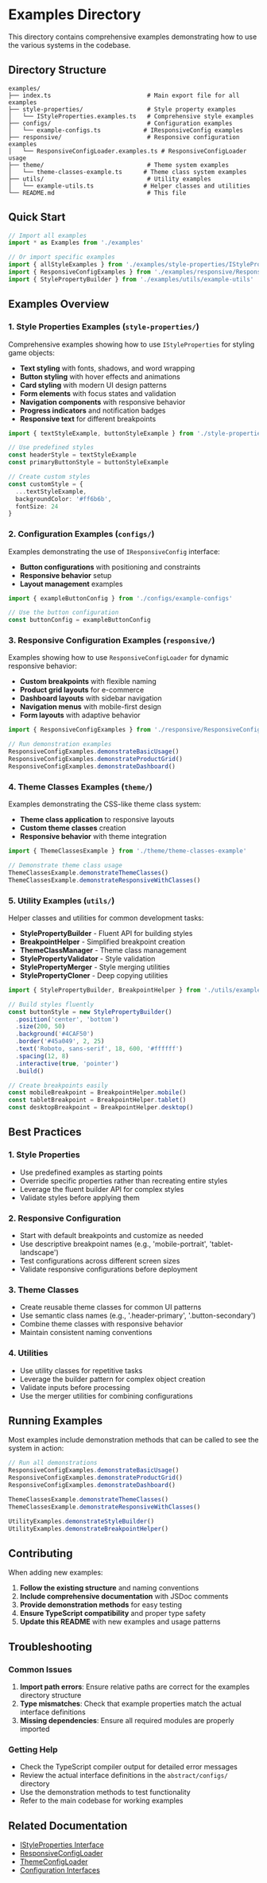 # Examples Directory

This directory contains comprehensive examples demonstrating how to use the various systems in the codebase.

## Directory Structure

```
examples/
├── index.ts                           # Main export file for all examples
├── style-properties/                  # Style property examples
│   └── IStyleProperties.examples.ts   # Comprehensive style examples
├── configs/                           # Configuration examples
│   └── example-configs.ts            # IResponsiveConfig examples
├── responsive/                        # Responsive configuration examples
│   └── ResponsiveConfigLoader.examples.ts # ResponsiveConfigLoader usage
├── theme/                             # Theme system examples
│   └── theme-classes-example.ts      # Theme class system examples
├── utils/                             # Utility examples
│   └── example-utils.ts              # Helper classes and utilities
└── README.md                          # This file
```

## Quick Start

```typescript
// Import all examples
import * as Examples from './examples'

// Or import specific examples
import { allStyleExamples } from './examples/style-properties/IStyleProperties.examples'
import { ResponsiveConfigExamples } from './examples/responsive/ResponsiveConfigLoader.examples'
import { StylePropertyBuilder } from './examples/utils/example-utils'
```

## Examples Overview

### 1. Style Properties Examples (`style-properties/`)

Comprehensive examples showing how to use `IStyleProperties` for styling game objects:

- **Text styling** with fonts, shadows, and word wrapping
- **Button styling** with hover effects and animations
- **Card styling** with modern UI design patterns
- **Form elements** with focus states and validation
- **Navigation components** with responsive behavior
- **Progress indicators** and notification badges
- **Responsive text** for different breakpoints

```typescript
import { textStyleExample, buttonStyleExample } from './style-properties/IStyleProperties.examples'

// Use predefined styles
const headerStyle = textStyleExample
const primaryButtonStyle = buttonStyleExample

// Create custom styles
const customStyle = {
  ...textStyleExample,
  backgroundColor: '#ff6b6b',
  fontSize: 24
}
```

### 2. Configuration Examples (`configs/`)

Examples demonstrating the use of `IResponsiveConfig` interface:

- **Button configurations** with positioning and constraints
- **Responsive behavior** setup
- **Layout management** examples

```typescript
import { exampleButtonConfig } from './configs/example-configs'

// Use the button configuration
const buttonConfig = exampleButtonConfig
```

### 3. Responsive Configuration Examples (`responsive/`)

Examples showing how to use `ResponsiveConfigLoader` for dynamic responsive behavior:

- **Custom breakpoints** with flexible naming
- **Product grid layouts** for e-commerce
- **Dashboard layouts** with sidebar navigation
- **Navigation menus** with mobile-first design
- **Form layouts** with adaptive behavior

```typescript
import { ResponsiveConfigExamples } from './responsive/ResponsiveConfigLoader.examples'

// Run demonstration examples
ResponsiveConfigExamples.demonstrateBasicUsage()
ResponsiveConfigExamples.demonstrateProductGrid()
ResponsiveConfigExamples.demonstrateDashboard()
```

### 4. Theme Classes Examples (`theme/`)

Examples demonstrating the CSS-like theme class system:

- **Theme class application** to responsive layouts
- **Custom theme classes** creation
- **Responsive behavior** with theme integration

```typescript
import { ThemeClassesExample } from './theme/theme-classes-example'

// Demonstrate theme class usage
ThemeClassesExample.demonstrateThemeClasses()
ThemeClassesExample.demonstrateResponsiveWithClasses()
```

### 5. Utility Examples (`utils/`)

Helper classes and utilities for common development tasks:

- **StylePropertyBuilder** - Fluent API for building styles
- **BreakpointHelper** - Simplified breakpoint creation
- **ThemeClassManager** - Theme class management
- **StylePropertyValidator** - Style validation
- **StylePropertyMerger** - Style merging utilities
- **StylePropertyCloner** - Deep copying utilities

```typescript
import { StylePropertyBuilder, BreakpointHelper } from './utils/example-utils'

// Build styles fluently
const buttonStyle = new StylePropertyBuilder()
  .position('center', 'bottom')
  .size(200, 50)
  .background('#4CAF50')
  .border('#45a049', 2, 25)
  .text('Roboto, sans-serif', 18, 600, '#ffffff')
  .spacing(12, 8)
  .interactive(true, 'pointer')
  .build()

// Create breakpoints easily
const mobileBreakpoint = BreakpointHelper.mobile()
const tabletBreakpoint = BreakpointHelper.tablet()
const desktopBreakpoint = BreakpointHelper.desktop()
```

## Best Practices

### 1. Style Properties
- Use predefined examples as starting points
- Override specific properties rather than recreating entire styles
- Leverage the fluent builder API for complex styles
- Validate styles before applying them

### 2. Responsive Configuration
- Start with default breakpoints and customize as needed
- Use descriptive breakpoint names (e.g., 'mobile-portrait', 'tablet-landscape')
- Test configurations across different screen sizes
- Validate responsive configurations before deployment

### 3. Theme Classes
- Create reusable theme classes for common UI patterns
- Use semantic class names (e.g., '.header-primary', '.button-secondary')
- Combine theme classes with responsive behavior
- Maintain consistent naming conventions

### 4. Utilities
- Use utility classes for repetitive tasks
- Leverage the builder pattern for complex object creation
- Validate inputs before processing
- Use the merger utilities for combining configurations

## Running Examples

Most examples include demonstration methods that can be called to see the system in action:

```typescript
// Run all demonstrations
ResponsiveConfigExamples.demonstrateBasicUsage()
ResponsiveConfigExamples.demonstrateProductGrid()
ResponsiveConfigExamples.demonstrateDashboard()

ThemeClassesExample.demonstrateThemeClasses()
ThemeClassesExample.demonstrateResponsiveWithClasses()

UtilityExamples.demonstrateStyleBuilder()
UtilityExamples.demonstrateBreakpointHelper()
```

## Contributing

When adding new examples:

1. **Follow the existing structure** and naming conventions
2. **Include comprehensive documentation** with JSDoc comments
3. **Provide demonstration methods** for easy testing
4. **Ensure TypeScript compatibility** and proper type safety
5. **Update this README** with new examples and usage patterns

## Troubleshooting

### Common Issues

1. **Import path errors**: Ensure relative paths are correct for the examples directory structure
2. **Type mismatches**: Check that example properties match the actual interface definitions
3. **Missing dependencies**: Ensure all required modules are properly imported

### Getting Help

- Check the TypeScript compiler output for detailed error messages
- Review the actual interface definitions in the `abstract/configs/` directory
- Use the demonstration methods to test functionality
- Refer to the main codebase for working examples

## Related Documentation

- [IStyleProperties Interface](../abstract/configs/IStyleProperties.ts)
- [ResponsiveConfigLoader](../core/ResponsiveConfigLoader.ts)
- [ThemeConfigLoader](../core/ThemeConfigLoader.ts)
- [Configuration Interfaces](../abstract/configs/index.ts)

